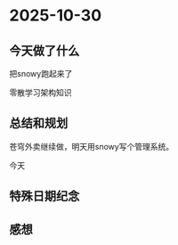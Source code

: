 # 2025-10-30

## 今天做了什么
把snowy跑起来了

零散学习架构知识

## 总结和规划
苍穹外卖继续做，明天用snowy写个管理系统。

今天

## 特殊日期纪念

## 感想
